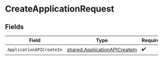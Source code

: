 # CreateApplicationRequest


## Fields

| Field                                                                          | Type                                                                           | Required                                                                       | Description                                                                    |
| ------------------------------------------------------------------------------ | ------------------------------------------------------------------------------ | ------------------------------------------------------------------------------ | ------------------------------------------------------------------------------ |
| `ApplicationAPICreateIn`                                                       | [shared.ApplicationAPICreateIn](../../models/shared/applicationapicreatein.md) | :heavy_check_mark:                                                             | N/A                                                                            |